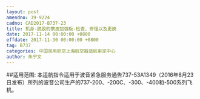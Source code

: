 ```yaml
---
layout: post
amendno: 39-9224
cadno: CAD2017-B737-23
title: 机身-脱胶的蒙皮加强板-检查、修理以及更换
date: 2017-11-14 00:00:00 +0800
effdate: 2017-11-30 00:00:00 +0800
tag: B737
categories: 中国民用航空上海航空器适航审定中心
author: 朱宁文
---
```


##适用范围:
本适航指令适用于波音紧急服务通告737-53A1349（2016年8月23日发布）所列的波音公司生产的737-200、-200C、-300、-400和-500系列飞机。

